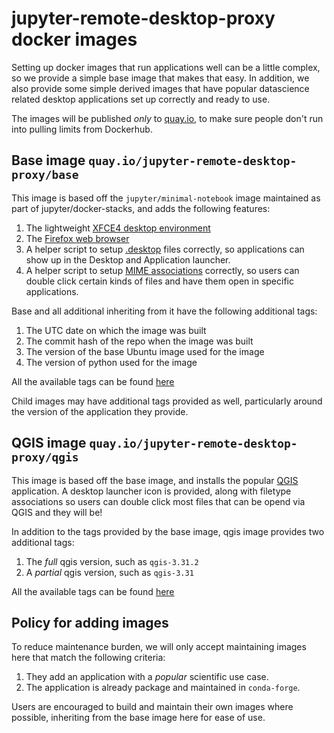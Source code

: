# jupyter-remote-desktop-proxy docker images

Setting up docker images that run applications well can be a little
complex, so we provide a simple base image that makes that easy. In
addition, we also provide some simple derived images that have popular
datascience related desktop applications set up correctly and ready to
use.

The images will be published _only_ to [quay.io](https://quay.io/organization/jupyter-remote-desktop-proxy),
to make sure people don't run into pulling limits from Dockerhub.

## Base image `quay.io/jupyter-remote-desktop-proxy/base`

This image is based off the `jupyter/minimal-notebook` image maintained
as part of jupyter/docker-stacks, and adds the following features:

1. The lightweight [XFCE4 desktop environment](https://www.xfce.org/)
2. The [Firefox web browser](https://www.mozilla.org/en-US/firefox/new/)
3. A helper script to setup [.desktop](https://wiki.archlinux.org/title/desktop_entries) files
   correctly, so applications can show up in the Desktop and Application launcher.
4. A helper script to setup [MIME associations](https://wiki.archlinux.org/title/XDG_MIME_Applications)
   correctly, so users can double click certain kinds of files and have them open
   in specific applications.

Base and all additional inheriting from it have the following additional tags:

1. The UTC date on which the image was built
2. The commit hash of the repo when the image was built
3. The version of the base Ubuntu image used for the image
4. The version of python used for the image

All the available tags can be found [here](https://quay.io/repository/jupyter-remote-desktop-proxy/base?tab=tags)

Child images may have additional tags provided as well, particularly around
the version of the application they provide.

## QGIS image `quay.io/jupyter-remote-desktop-proxy/qgis`

This image is based off the base image, and installs the popular [QGIS](https://qgis.org/en/site/)
application. A desktop launcher icon is provided, along with filetype associations
so users can double click most files that can be opend via QGIS and they will
be!

In addition to the tags provided by the base image, qgis image provides two
additional tags:

1. The _full_ qgis version, such as `qgis-3.31.2`
2. A _partial_ qgis version, such as `qgis-3.31`

All the available tags can be found [here](https://quay.io/repository/jupyter-remote-desktop-proxy/qgis?tab=tags)

## Policy for adding images

To reduce maintenance burden, we will only accept maintaining images here that
match the following criteria:

1. They add an application with a _popular_ scientific use case.
2. The application is already package and maintained in `conda-forge`.

Users are encouraged to build and maintain their own images where possible,
inheriting from the base image here for ease of use.
